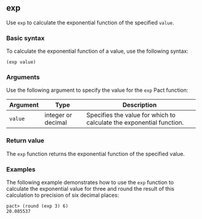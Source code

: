 ## exp

Use `exp` to calculate the exponential function of the specified `value`.

### Basic syntax

To calculate the exponential function of a value, use the following syntax:

`(exp value)`

### Arguments

Use the following argument to specify the value for the `exp` Pact function:

| Argument | Type             | Description                                 |
|----------|------------------|---------------------------------------------|
| `value` | integer or decimal | Specifies the value for which to calculate the exponential function. |

### Return value

The `exp` function returns the exponential function of the specified value.

### Examples

The following example demonstrates how to use the `exp` function to calculate the exponential value for three and round the result of this calculation to precision of six decimal places:

```pact
pact> (round (exp 3) 6)
20.085537
```
